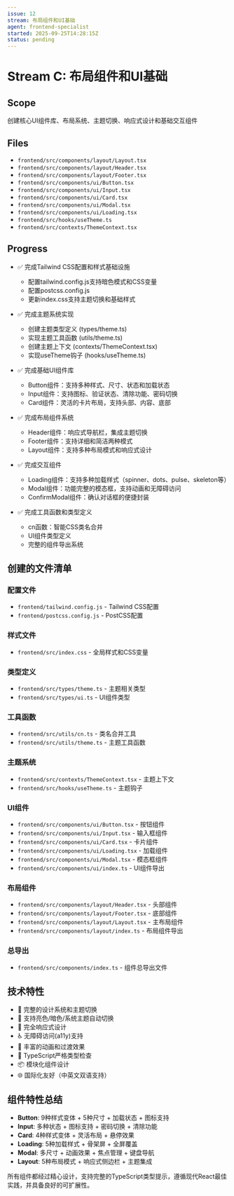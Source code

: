 ```yaml
---
issue: 12
stream: 布局组件和UI基础
agent: frontend-specialist
started: 2025-09-25T14:28:15Z
status: pending
---
```


# Stream C: 布局组件和UI基础

## Scope
创建核心UI组件库、布局系统、主题切换、响应式设计和基础交互组件

## Files
- `frontend/src/components/layout/Layout.tsx`
- `frontend/src/components/layout/Header.tsx`
- `frontend/src/components/layout/Footer.tsx`
- `frontend/src/components/ui/Button.tsx`
- `frontend/src/components/ui/Input.tsx`
- `frontend/src/components/ui/Card.tsx`
- `frontend/src/components/ui/Modal.tsx`
- `frontend/src/components/ui/Loading.tsx`
- `frontend/src/hooks/useTheme.ts`
- `frontend/src/contexts/ThemeContext.tsx`

## Progress
- ✅ 完成Tailwind CSS配置和样式基础设施
  - 配置tailwind.config.js支持暗色模式和CSS变量
  - 配置postcss.config.js
  - 更新index.css支持主题切换和基础样式

- ✅ 完成主题系统实现
  - 创建主题类型定义 (types/theme.ts)
  - 实现主题工具函数 (utils/theme.ts)
  - 创建主题上下文 (contexts/ThemeContext.tsx)
  - 实现useTheme钩子 (hooks/useTheme.ts)

- ✅ 完成基础UI组件库
  - Button组件：支持多种样式、尺寸、状态和加载状态
  - Input组件：支持图标、验证状态、清除功能、密码切换
  - Card组件：灵活的卡片布局，支持头部、内容、底部

- ✅ 完成布局组件系统
  - Header组件：响应式导航栏，集成主题切换
  - Footer组件：支持详细和简洁两种模式
  - Layout组件：支持多种布局模式和响应式设计

- ✅ 完成交互组件
  - Loading组件：支持多种加载样式（spinner、dots、pulse、skeleton等）
  - Modal组件：功能完整的模态框，支持动画和无障碍访问
  - ConfirmModal组件：确认对话框的便捷封装

- ✅ 完成工具函数和类型定义
  - cn函数：智能CSS类名合并
  - UI组件类型定义
  - 完整的组件导出系统

## 创建的文件清单
### 配置文件
- `frontend/tailwind.config.js` - Tailwind CSS配置
- `frontend/postcss.config.js` - PostCSS配置

### 样式文件
- `frontend/src/index.css` - 全局样式和CSS变量

### 类型定义
- `frontend/src/types/theme.ts` - 主题相关类型
- `frontend/src/types/ui.ts` - UI组件类型

### 工具函数
- `frontend/src/utils/cn.ts` - 类名合并工具
- `frontend/src/utils/theme.ts` - 主题工具函数

### 主题系统
- `frontend/src/contexts/ThemeContext.tsx` - 主题上下文
- `frontend/src/hooks/useTheme.ts` - 主题钩子

### UI组件
- `frontend/src/components/ui/Button.tsx` - 按钮组件
- `frontend/src/components/ui/Input.tsx` - 输入框组件
- `frontend/src/components/ui/Card.tsx` - 卡片组件
- `frontend/src/components/ui/Loading.tsx` - 加载组件
- `frontend/src/components/ui/Modal.tsx` - 模态框组件
- `frontend/src/components/ui/index.ts` - UI组件导出

### 布局组件
- `frontend/src/components/layout/Header.tsx` - 头部组件
- `frontend/src/components/layout/Footer.tsx` - 底部组件
- `frontend/src/components/layout/Layout.tsx` - 主布局组件
- `frontend/src/components/layout/index.ts` - 布局组件导出

### 总导出
- `frontend/src/components/index.ts` - 组件总导出文件

## 技术特性
- 🎨 完整的设计系统和主题切换
- 🌙 支持亮色/暗色/系统主题自动切换
- 📱 完全响应式设计
- ♿ 无障碍访问(a11y)支持
- 🎪 丰富的动画和过渡效果
- 🔧 TypeScript严格类型检查
- 📦 模块化组件设计
- 🌐 国际化友好（中英文双语支持）

## 组件特性总结
- **Button**: 9种样式变体 + 5种尺寸 + 加载状态 + 图标支持
- **Input**: 多种状态 + 图标支持 + 密码切换 + 清除功能
- **Card**: 4种样式变体 + 灵活布局 + 悬停效果
- **Loading**: 5种加载样式 + 骨架屏 + 全屏覆盖
- **Modal**: 多尺寸 + 动画效果 + 焦点管理 + 键盘导航
- **Layout**: 5种布局模式 + 响应式侧边栏 + 主题集成

所有组件都经过精心设计，支持完整的TypeScript类型提示，遵循现代React最佳实践，并具备良好的可扩展性。